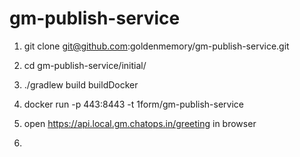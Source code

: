 # gm-publish-service

1. git clone git@github.com:goldenmemory/gm-publish-service.git

2. cd gm-publish-service/initial/

3. ./gradlew build buildDocker

4. docker run -p 443:8443 -t 1form/gm-publish-service

5. open https://api.local.gm.chatops.in/greeting in browser

6. 
